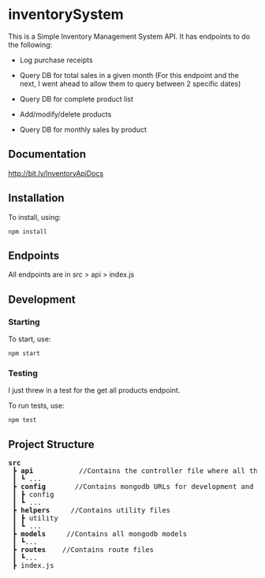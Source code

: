 # inventorySystem

This is a Simple Inventory Management System API.
It has endpoints to do the following: <br>

- Log purchase receipts<br>

- Query DB for total sales in a given month (For this endpoint and the next, I went ahead to allow them to query between 2 specific dates)<br>

- Query DB for complete product list<br>

- Add/modify/delete products<br>

- Query DB for monthly sales by product<br>

## Documentation
http://bit.ly/InventoryApiDocs

## Installation 
To install, using:
```
npm install
```

## Endpoints 

All endpoints are in src > api > index.js 

## Development

### Starting
To start, use:
```
npm start
```

### Testing
I just threw in a test for the get all products endpoint.

To run tests, use:

```
npm test
```

## Project Structure
<pre>
<b>src</b>
 ┣ <b>api</b>           //Contains the controller file where all the codes that do the actual work are. 
 ┃ ┗ ...  
 ┣ <b>config</b>       //Contains mongodb URLs for development and production, ...
 ┃ ┣ config
 ┃ ┗ ...
 ┣ <b>helpers</b>     //Contains utility files
 ┃ ┣ utility
 ┃ ┗ ...
 ┣ <b>models</b>     //Contains all mongodb models
 ┃ ┗...
 ┣ <b>routes</b>    //Contains route files
 ┃ ┗...
 ┣ index.js
</pre>
